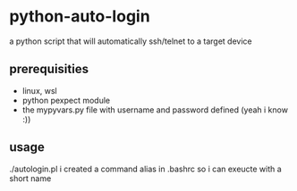 # python-auto-login
a python script that will automatically ssh/telnet to a target device

## prerequisities
* linux, wsl
* python pexpect module
* the mypyvars.py file with username and password defined (yeah i know :))

## usage
./autologin.pl <ip addr>
i created a command alias in .bashrc so i can exeucte with a short name
